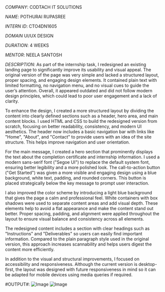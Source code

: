 *COMPANY*: CODTACH IT SOLUTIONS

*NAME*: POTHURAI RUPASREE

*INTERN ID*: CTO4DN1605

*DOMAIN* UI/UX DESIGN

*DURATION*: 4 WEEKS

*MENTOR*: NEELA SANTOSH

*DESCRIPTION*:
As part of the internship task, I redesigned an existing landing page to significantly improve its usability and visual appeal. The original version of the page was very simple and lacked a structured layout, proper spacing, and engaging design elements. It contained plain text with limited formatting, no navigation menu, and no visual cues to guide the user’s attention. Overall, it appeared outdated and did not follow modern design principles, which could lead to poor user engagement and a lack of clarity.

To enhance the design, I created a more structured layout by dividing the content into clearly defined sections such as a header, hero area, and main content blocks. I used HTML and CSS to build the redesigned version from scratch, focusing on better readability, consistency, and modern UI aesthetics. The header now includes a basic navigation bar with links like "Home", "About", and "Contact" to provide users with an idea of the site structure. This helps improve navigation and user orientation.

For the main message, I created a hero section that prominently displays the text about the completion certificate and internship information. I used a modern sans-serif font ("Segoe UI") to replace the default system font, ensuring better legibility and a more polished look. The call-to-action button ("Get Started") was given a more visible and engaging design using a blue background, white text, padding, and rounded corners. This button is placed strategically below the key message to prompt user interaction.

I also improved the color scheme by introducing a light blue background that gives the page a calm and professional feel. White containers with box shadows were used to separate content areas and add visual depth. These elements help to avoid a flat appearance and make the content stand out better. Proper spacing, padding, and alignment were applied throughout the layout to ensure visual balance and consistency across all elements.

The redesigned content includes a section with clear headings such as "Instructions" and "Deliverables" so users can easily find important information. Compared to the plain paragraph style used in the original version, this approach increases scannability and helps users digest the content more efficiently.

In addition to the visual and structural improvements, I focused on accessibility and responsiveness. Although the current version is desktop-first, the layout was designed with future responsiveness in mind so it can be adapted for mobile devices using media queries if required.



#OUTPUT#:
![Image](https://github.com/user-attachments/assets/fee97ed1-8a99-4349-9021-1bcb11a8f103)
![Image](https://github.com/user-attachments/assets/5f0ec945-d129-49af-9f7b-5dbed5833b2b)

